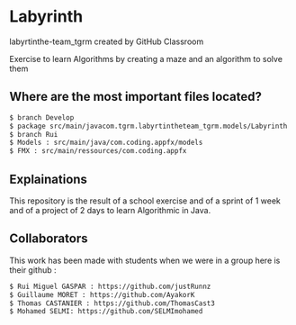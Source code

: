 # Labyrinth
labyrtinthe-team_tgrm created by GitHub Classroom

 Exercise to learn Algorithms by creating a maze and an algorithm to solve them
## Where are the most important files located?

```bash
$ branch Develop
$ package src/main/javacom.tgrm.labyrtintheteam_tgrm.models/Labyrinth
$ branch Rui
$ Models : src/main/java/com.coding.appfx/models
$ FMX : src/main/ressources/com.coding.appfx
```

## Explainations 

This repository is the result of a school exercise and of a sprint of 1 week and of a project of 2 days to learn Algorithmic in Java.

## Collaborators

This work has been made with students when we were in a group here is their github :

```bash
$ Rui Miguel GASPAR : https://github.com/justRunnz
$ Guillaume MORET : https://github.com/AyakorK
$ Thomas CASTANIER : https://github.com/ThomasCast3
$ Mohamed SELMI: https://github.com/SELMImohamed
```

